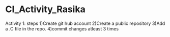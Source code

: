 # CI_Activity_Rasika
Activity 1:
steps
1)Create git hub account
2)Create a public repository
3)Add a .C file in the repo.
4)commit changes atleast 3 times
